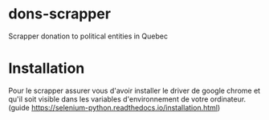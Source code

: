 # dons-scrapper
Scrapper donation to political entities in Quebec

# Installation
Pour le scrapper assurer vous d'avoir installer le driver de google chrome et qu'il soit visible dans les variables d'environnement de votre ordinateur. (guide https://selenium-python.readthedocs.io/installation.html)